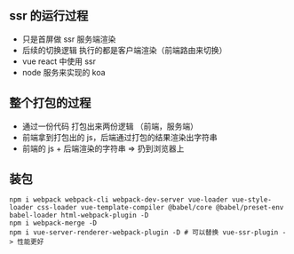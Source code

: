 ## ssr 的运行过程

- 只是首屏做 ssr 服务端渲染
- 后续的切换逻辑 执行的都是客户端渲染（前端路由来切换）
- vue react 中使用 ssr
- node 服务来实现的 koa

## 整个打包的过程

- 通过一份代码 打包出来两份逻辑 （前端，服务端）
- 前端拿到打包出的 js，后端通过打包的结果渲染出字符串
- 前端的 js + 后端渲染的字符串 => 扔到浏览器上

## 装包

```shell
npm i webpack webpack-cli webpack-dev-server vue-loader vue-style-loader css-loader vue-template-compiler @babel/core @babel/preset-env babel-loader html-webpack-plugin -D
npm i webpack-merge -D
npm i vue-server-renderer-webpack-plugin -D # 可以替换 vue-ssr-plugin -> 性能更好
```


